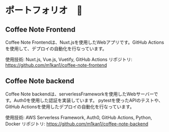 # ポートフォリオ　👋

## Coffee Note Frontend
Coffee Note Frontendは、Nuxt.jsを使用したWebアプリです。GitHub Actionsを使用して、デプロイの自動化を行なっています。

使用技術: Nuxt.js, Vue.js, Vuetify, GitHub Actions
リポジトリ: https://github.com/m1kan1/coffee-note-frontend

## Coffee Note backend
Coffee Note backendは、serverlessFrameworkを使用したWebサーバーです。Auth0を使用した認証を実装しています。
pytestを使ったAPIのテストや、GitHub Actionsを使用したデプロイの自動化を行なっています。

使用技術: AWS Serverless Framework, Auth0, GitHub Actions, Python, Docker
リポジトリ: https://github.com/m1kan1/coffee-note-backend
